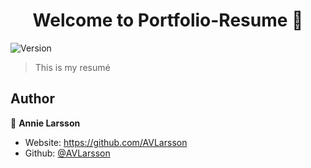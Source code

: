 <h1 align="center">Welcome to Portfolio-Resume 👋</h1>
<p>
  <img alt="Version" src="https://img.shields.io/badge/version-1.0-blue.svg?cacheSeconds=2592000" />
</p>

> This is my resumé

## Author

👤 **Annie Larsson**

* Website: https://github.com/AVLarsson
* Github: [@AVLarsson](https://github.com/AVLarsson)
